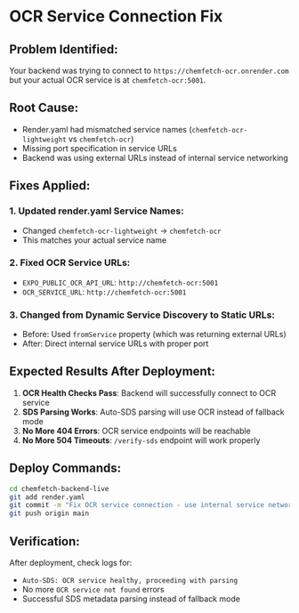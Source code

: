 # OCR Service Connection Fix

## Problem Identified:

Your backend was trying to connect to `https://chemfetch-ocr.onrender.com` but your actual OCR service is at `chemfetch-ocr:5001`.

## Root Cause:

- Render.yaml had mismatched service names (`chemfetch-ocr-lightweight` vs `chemfetch-ocr`)
- Missing port specification in service URLs
- Backend was using external URLs instead of internal service networking

## Fixes Applied:

### 1. Updated render.yaml Service Names:

- Changed `chemfetch-ocr-lightweight` → `chemfetch-ocr`
- This matches your actual service name

### 2. Fixed OCR Service URLs:

- `EXPO_PUBLIC_OCR_API_URL`: `http://chemfetch-ocr:5001`
- `OCR_SERVICE_URL`: `http://chemfetch-ocr:5001`

### 3. Changed from Dynamic Service Discovery to Static URLs:

- Before: Used `fromService` property (which was returning external URLs)
- After: Direct internal service URLs with proper port

## Expected Results After Deployment:

1. **OCR Health Checks Pass**: Backend will successfully connect to OCR service
2. **SDS Parsing Works**: Auto-SDS parsing will use OCR instead of fallback mode
3. **No More 404 Errors**: OCR service endpoints will be reachable
4. **No More 504 Timeouts**: `/verify-sds` endpoint will work properly

## Deploy Commands:

```bash
cd chemfetch-backend-live
git add render.yaml
git commit -m "Fix OCR service connection - use internal service networking"
git push origin main
```

## Verification:

After deployment, check logs for:

- `Auto-SDS: OCR service healthy, proceeding with parsing`
- No more `OCR service not found` errors
- Successful SDS metadata parsing instead of fallback mode
